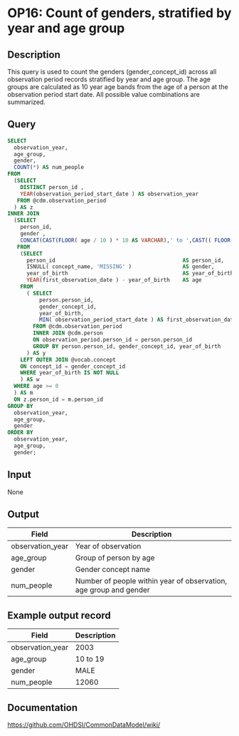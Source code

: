<!---
Group:observation period
Name:OP16 Count of genders, stratified by year and age group
Author:Patrick Ryan
CDM Version: 5.3
-->

# OP16: Count of genders, stratified by year and age group

## Description
This query is used to count the genders (gender_concept_id) across all observation period records stratified by year and age group. The age groups are calculated as 10 year age bands from the age of a person at the observation period start date. All possible value combinations are summarized.

## Query
```sql
SELECT
  observation_year,
  age_group,
  gender,
  COUNT(*) AS num_people
FROM
  (SELECT
    DISTINCT person_id ,
    YEAR(observation_period_start_date ) AS observation_year
   FROM @cdm.observation_period
  ) AS z
INNER JOIN
  (SELECT
    person_id,
    gender ,
    CONCAT(CAST(FLOOR( age / 10 ) * 10 AS VARCHAR),' to ',CAST(( FLOOR( age / 10 ) * 10 ) + 9 AS VARCHAR)) AS age_group
   FROM
    (SELECT
      person_id                                        AS person_id,
      ISNULL( concept_name, 'MISSING' )                AS gender,
      year_of_birth                                    AS year_of_birth,
      YEAR(first_observation_date ) - year_of_birth    AS age
    FROM
      ( SELECT
          person.person_id,
          gender_concept_id,
          year_of_birth,
          MIN( observation_period_start_date ) AS first_observation_date
        FROM @cdm.observation_period
        INNER JOIN @cdm.person
        ON observation_period.person_id = person.person_id
        GROUP BY person.person_id, gender_concept_id, year_of_birth
      ) AS y
    LEFT OUTER JOIN @vocab.concept
    ON concept_id = gender_concept_id
    WHERE year_of_birth IS NOT NULL
    ) AS w
  WHERE age >= 0
  ) AS m
  ON z.person_id = m.person_id
GROUP BY
  observation_year,
  age_group,
  gender
ORDER BY
  observation_year,
  age_group,
  gender;
```

## Input

None

## Output

|  Field |  Description |
| --- | --- |
| observation_year | Year of observation |
| age_group | Group of person by age |
| gender | Gender concept name |
| num_people | Number of people within year of observation, age group and gender |



## Example output record

|  Field |  Description |
| --- | --- |
| observation_year |  2003 |
| age_group |  10 to 19 |
| gender |  MALE |
| num_people |  12060 |

## Documentation
https://github.com/OHDSI/CommonDataModel/wiki/
